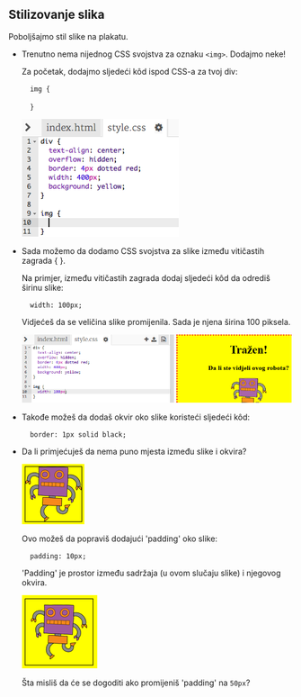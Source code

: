 ## Stilizovanje slika

Poboljšajmo stil slike na plakatu.

+ Trenutno nema nijednog CSS svojstva za oznaku `<img>`. Dodajmo neke!
    
    Za početak, dodajmo sljedeći kôd ispod CSS-a za tvoj div:
    
        img {
        
        }
        
    
    ![screenshot](images/wanted-img-css.png)

+ Sada možemo da dodamo CSS svojstva za slike između vitičastih zagrada { }.
    
    Na primjer, između vitičastih zagrada dodaj sljedeći kôd da odrediš širinu slike:
    
        width: 100px;
        
    
    Vidjećeš da se veličina slike promijenila. Sada je njena širina 100 piksela.
    
    ![screenshot](images/wanted-img-width.png)

+ Takođe možeš da dodaš okvir oko slike koristeći sljedeći kôd:
    
        border: 1px solid black;
        

+ Da li primjećuješ da nema puno mjesta između slike i okvira?
    
    ![screenshot](images/wanted-img-border.png)
    
    Ovo možeš da popraviš dodajući 'padding' oko slike:
    
        padding: 10px;
        
    
    'Padding' je prostor između sadržaja (u ovom slučaju slike) i njegovog okvira.
    
    ![screenshot](images/wanted-img-padding.png)
    
    Šta misliš da će se dogoditi ako promijeniš 'padding' na `50px`?